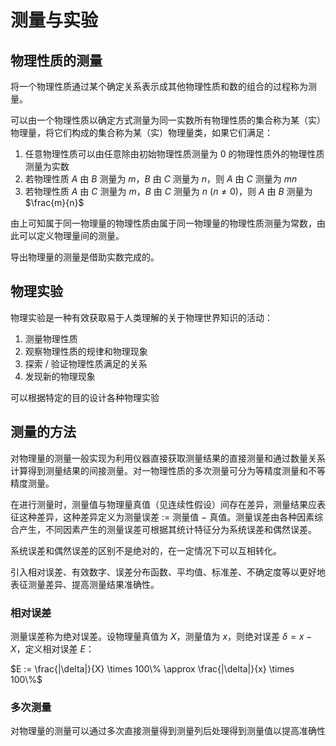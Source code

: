 # 测量与实验

## 物理性质的测量

将一个物理性质通过某个确定关系表示成其他物理性质和数的组合的过程称为测量。

可以由一个物理性质以确定方式测量为同一实数所有物理性质的集合称为某（实）物理量，将它们构成的集合称为某（实）物理量类，如果它们满足：

1. 任意物理性质可以由任意除由初始物理性质测量为 $0$ 的物理性质外的物理性质测量为实数
2. 若物理性质 $A$ 由 $B$ 测量为 $m$，$B$ 由 $C$ 测量为 $n$，则 $A$ 由 $C$ 测量为 $mn$
3. 若物理性质 $A$ 由 $C$ 测量为 $m$，$B$ 由 $C$ 测量为 $n \ (n \ne 0)$，则 $A$ 由 $B$ 测量为 $\frac{m}{n}$

由上可知属于同一物理量的物理性质由属于同一物理量的物理性质测量为常数，由此可以定义物理量间的测量。

导出物理量的测量是借助实数完成的。


## 物理实验

物理实验是一种有效获取易于人类理解的关于物理世界知识的活动：

1. 测量物理性质
2. 观察物理性质的规律和物理现象
3. 探索 / 验证物理性质满足的关系
4. 发现新的物理现象

可以根据特定的目的设计各种物理实验


## 测量的方法

对物理量的测量一般实现为利用仪器直接获取测量结果的直接测量和通过数量关系计算得到测量结果的间接测量。对一物理性质的多次测量可分为等精度测量和不等精度测量。

在进行测量时，测量值与物理量真值（见连续性假设）间存在差异，测量结果应表征这种差异，这种差异定义为测量误差 $:=$ 测量值 $-$ 真值。测量误差由各种因素综合产生，不同因素产生的测量误差可根据其统计特征分为系统误差和偶然误差。

系统误差和偶然误差的区别不是绝对的，在一定情况下可以互相转化。

引入相对误差、有效数字、误差分布函数、平均值、标准差、不确定度等以更好地表征测量差异、提高测量结果准确性。

### 相对误差 

测量误差称为绝对误差。设物理量真值为 $X$，测量值为 $x$，则绝对误差 $\delta = x - X$，定义相对误差 $E$：

$E := \frac{|\delta|}{X} \times 100\% \approx \frac{|\delta|}{x} \times 100\%$

### 多次测量

对物理量的测量可以通过多次直接测量得到测量列后处理得到测量值以提高准确性

